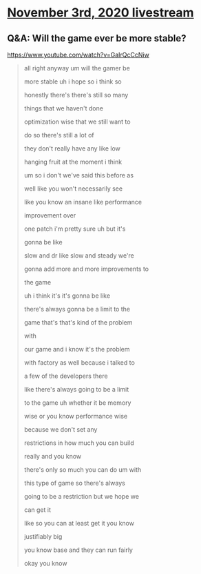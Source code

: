 # [November 3rd, 2020 livestream](../2020-11-03.md)
## Q&A: Will the game ever be more stable?
https://www.youtube.com/watch?v=GaIrQcCcNiw
> all right anyway um will the gamer be
> 
> more stable uh i hope so i think so
> 
> honestly there's there's still so many
> 
> things that we haven't done
> 
> optimization wise that we still want to
> 
> do so there's still a lot of
> 
> they don't really have any like low
> 
> hanging fruit at the moment i think
> 
> um so i don't we've said this before as
> 
> well like you won't necessarily see
> 
> like you know an insane like performance
> 
> improvement over
> 
> one patch i'm pretty sure uh but it's
> 
> gonna be like
> 
> slow and dr like slow and steady we're
> 
> gonna add more and more improvements to
> 
> the game
> 
> uh i think it's it's gonna be like
> 
> there's always gonna be a limit to the
> 
> game that's that's kind of the problem
> 
> with
> 
> our game and i know it's the problem
> 
> with factory as well because i talked to
> 
> a few of the developers there
> 
> like there's always going to be a limit
> 
> to the game uh whether it be memory
> 
> wise or you know performance wise
> 
> because we don't set any
> 
> restrictions in how much you can build
> 
> really and you know
> 
> there's only so much you can do um with
> 
> this type of game so there's always
> 
> going to be a restriction but we hope we
> 
> can get it
> 
> like so you can at least get it you know
> 
> justifiably big
> 
> you know base and they can run fairly
> 
> okay you know
> 
